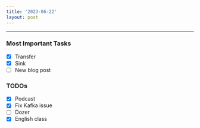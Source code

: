 ```yaml
---
title: '2023-06-22'
layout: post
---
```


---

### Most Important Tasks

- [x] Transfer
- [x] Sink
- [ ] New blog post

### TODOs

- [x] Podcast
- [x] Fix Kafka issue
- [ ] Dozer
- [x] English class
